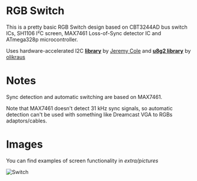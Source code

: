 # RGB Switch
This is a pretty basic RGB Switch design based on CBT3244AD bus switch ICs, SH1106 I²C screen, MAX7461 Loss-of-Sync detector IC and ATmega328p microcontroller.

Uses hardware-accelerated I2C **[library](https://github.com/jeremycole/avr)** by [Jeremy Cole](https://github.com/jeremycole) and **[u8g2 library](https://github.com/olikraus/u8g2)** by [olikraus](https://github.com/olikraus)

# Notes

Sync detection and automatic switching are based on MAX7461.

Note that MAX7461 doesn't detect 31 kHz sync signals, so automatic detection can't be used with something like Dreamcast VGA to RGBs adaptors/cables.

# Images

You can find examples of screen functionality in *extra/pictures*

![Switch](extra/pictures/Overall.jpg)
